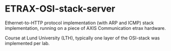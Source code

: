 # ETRAX-OSI-stack-server

Ethernet-to-HTTP protocol implementation (with ARP and ICMP) stack implementation, running on a piece of AXIS Communication etrax hardware.

Course at Lund University (LTH), typically one layer of the OSI-stack was implemented per lab.
